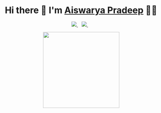 <h1 align='center'>
  Hi there 👋  I'm   <a href="https://aiswaryyaa.github.io/aiswaryyaa/" target="_blank">
  Aiswarya Pradeep</a> 👨‍💻
</h1>


<p align='center'>
 
  <a href="https://www.linkedin.com/in/aiswaryyaa/" target="_blank">
    <img src="https://img.shields.io/badge/linkedin-%230077B5.svg?&style=for-the-badge&logo=linkedin&logoColor=white" />
  </a>&nbsp;&nbsp;
 
  <a href="https://twitter.com/aiswaryyyaaa" target="_blank">
    <img src="https://img.shields.io/badge/twitter-%231DA1F2.svg?&style=for-the-badge&logo=twitter&logoColor=white" />        
  </a>&nbsp;&nbsp;
  
</p>


<p align='center'>
  <a href="#"><img src="https://media.giphy.com/media/62PP2yEIAZF6g/giphy.gif" width="241"></a>
</p>

